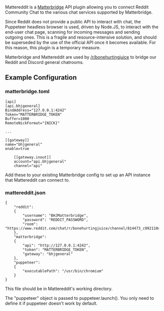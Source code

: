 Mattereddit is a [Matterbridge](https://github.com/42wim/matterbridge)
API plugin allowing you to connect Reddit Community Chat to the various
chat services supported by Matterbridge.

Since Reddit does not provide a public API to interact with chat, the
Puppeteer headless browser is used, driven by Node.JS, to interact with
the end-user chat page, scanning for incoming messages and sending
outgoing ones.  This is a fragile and resource-intensive solution, and
should be superseded by the use of the official API once it becomes
available.  For this reason, this plugin is a temporary measure.

Matterbridge and Mattereddit are used by
[/r/bonehurtingjuice](https://reddit.com/r/bonehurtingjuice) to bridge
our Reddit and Discord general chatrooms.

## Example Configuration

### matterbridge.toml

```
[api]
[api.bhjgeneral]
BindAddress="127.0.0.1:4242"
Token="MATTERBRIDGE_TOKEN"
Buffer=1000
RemoteNickFormat="{NICK}"

...

[[gateway]]
name="bhjgeneral"
enable=true

    [[gateway.inout]]
    account="api.bhjgeneral"
    channel="api"
```

Add these to your existing Matterbridge config to set up an API instance
that Mattereddit can connect to.

### mattereddit.json

```
{
	"reddit":
	{
		"username": "BHJMatterbridge",
		"password": "REDDIT_PASSWORD",
		"room": "https://www.reddit.com/chat/r/bonehurtingjuice/channel/814473_c092110c9476c2129151c240b7ccd2baa3af6b7d"
	},
	"matterbridge":
	{
		"api": "http://127.0.0.1:4242",
		"token": "MATTERBRIDGE_TOKEN",
		"gateway": "bhjgeneral"
	},
	"puppeteer":
	{
		"executablePath": "/usr/bin/chromium"
	}
}
```

This file should be in Mattereddit's working directory.

The "puppeteer" object is passed to puppeteer.launch().  You only need
to define it if puppeteer doesn't work by default.

